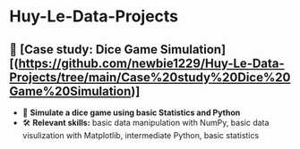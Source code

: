 # Huy-Le-Data-Projects

## 🔹 [Case study: Dice Game Simulation][(https://github.com/newbie1229/Huy-Le-Data-Projects/tree/main/Case%20study%20Dice%20Game%20Simulation)]
- 🔗 **Simulate a dice game using basic Statistics and Python**
- 🛠️ **Relevant skills:**
basic data manipulation with NumPy,
basic data visulization with Matplotlib,
intermediate Python, 
basic statistics
